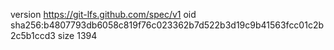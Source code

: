 version https://git-lfs.github.com/spec/v1
oid sha256:b4807793db6058c819f76c023362b7d522b3d19c9b41563fcc01c2b2c5b1ccd3
size 1394

